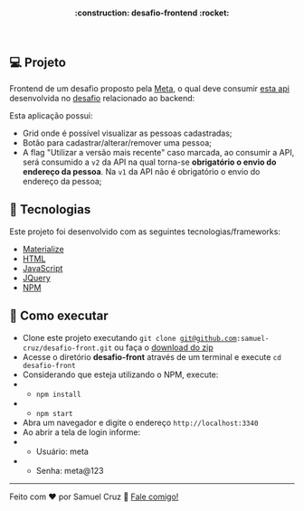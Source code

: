 <h4 align="center"> 
	:construction: desafio-frontend :rocket:
</h4>
<br>

## :computer: Projeto

Frontend de um desafio proposto pela [Meta](https://www.meta.com.br/), o qual deve consumir [esta api](https://desafio-meta-back.herokuapp.com/swagger-ui.html#/) desenvolvida no [desafio](https://github.com/samuel-cruz/desafio/) relacionado ao backend:

Esta aplicação possui:
- Grid onde é possível visualizar as pessoas cadastradas;
- Botão para cadastrar/alterar/remover uma pessoa;
- A flag "Utilizar a versão mais recente" caso marcada, ao consumir a API, será consumido a <code>v2</code> da API na qual torna-se **obrigatório o envio do endereço da pessoa**. Na <code>v1</code> da API não é obrigatório o envio do endereço da pessoa;

## :rocket: Tecnologias

Este projeto foi desenvolvido com as seguintes tecnologias/frameworks:

- [Materialize](https://materializecss.com/) 
- [HTML](https://developer.mozilla.org/pt-BR/docs/Web/HTML)
- [JavaScript](https://developer.mozilla.org/pt-BR/docs/Aprender/JavaScript)
- [JQuery](https://jquery.com/)
- [NPM](https://www.npmjs.com/)

## :thinking: Como executar
- Clone este projeto executando <code>git clone git@github.com:samuel-cruz/desafio-front.git</code> ou faça o [download do zip](https://github.com/samuel-cruz/desafio-front/archive/master.zip)
- Acesse o diretório **desafio-front** através de um terminal e execute <code>cd desafio-front</code>
- Considerando que esteja utilizando o NPM, execute:
- - <code>npm install</code>
- - <code>npm start</code>
- Abra um navegador e digite o endereço <code>http://localhost:3340</code>
- Ao abrir a tela de login informe:
- - Usuário: meta
- - Senha: meta@123

---

Feito com ♥ por Samuel Cruz :wave: [Fale comigo!](https://samuel-cruz.github.io/)
